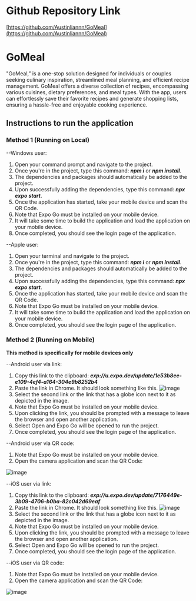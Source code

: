 # Github Repository Link
[https://github.com/Austinliannn/GoMeal](https://github.com/Austinliannn/GoMeal)

# GoMeal

"GoMeal,” is a one-stop solution designed for individuals or couples seeking culinary inspiration, streamlined meal planning, and efficient recipe management. GoMeal offers a diverse collection of recipes, encompassing various cuisines, dietary preferences, and meal types. With the app, users can effortlessly save their favorite recipes and generate shopping lists, ensuring a hassle-free and enjoyable cooking experience.

## Instructions to run the application

### Method 1 (Running on Local)

--Windows user:
1) Open your command prompt and navigate to the project.
2) Once you're in the project, type this command: ___npm i___ or ___npm install___.
3) The dependencies and packages should automatically be added to the project.
4) Upon successfully adding the dependencies, type this command: ___npx expo start___.
5) Once the application has started, take your mobile device and scan the QR Code.
6) Note that Expo Go must be installed on your mobile device.
7) It will take some time to build the application and load the application on your mobile device.
8) Once completed, you should see the login page of the application.

--Apple user:
1) Open your terminal and navigate to the project.
2) Once you're in the project, type this command: ___npm i___ or ___npm install___.
3) The dependencies and packages should automatically be added to the project.
4) Upon successfully adding the dependencies, type this command: ___npx expo start___.
5) Once the application has started, take your mobile device and scan the QR Code.
6) Note that Expo Go must be installed on your mobile device.
7) It will take some time to build the application and load the application on your mobile device.
8) Once completed, you should see the login page of the application.
   
### Method 2 (Running on Mobile)
**This method is specifically for mobile devices only**

--Android user via link:
1) Copy this link to the clipboard: ___exp://u.expo.dev/update/1e53b8ee-e109-4ef4-a164-304e9b8252b4___
2) Paste the link in Chrome. It should look something like this. ![image](https://github.com/Austinliannn/GoMeal/assets/75471463/7eeebc54-8ae6-4f6b-a7b3-f2b4c6721422)
3) Select the second link or the link that has a globe icon next to it as depicted in the image.
4) Note that Expo Go must be installed on your mobile device.
5) Upon clicking the link, you should be prompted with a message to leave the browser and open another application.
6) Select Open and Expo Go will be opened to run the project.
7) Once completed, you should see the login page of the application.

--Android user via QR code:
1) Note that Expo Go must be installed on your mobile device.
2) Open the camera application and scan the QR Code:
   
![image](https://github.com/Austinliannn/GoMeal/assets/75471463/f7b82d07-92cc-49bd-ae2f-36387b268744)


--iOS user via link:
1) Copy this link to the clipboard: ___exp://u.expo.dev/update/7176449e-3b09-4706-b0ba-82c042d69eaf___
2) Paste the link in Chrome. It should look something like this. ![image](https://github.com/Austinliannn/GoMeal/assets/75471463/9c527f13-c442-4c51-aa8d-a30d891be3d3)
3) Select the second link or the link that has a globe icon next to it as depicted in the image.
4) Note that Expo Go must be installed on your mobile device.
5) Upon clicking the link, you should be prompted with a message to leave the browser and open another application.
6) Select Open and Expo Go will be opened to run the project.
7) Once completed, you should see the login page of the application.

--iOS user via QR code:
1) Note that Expo Go must be installed on your mobile device.
2) Open the camera application and scan the QR Code:

![image](https://github.com/Austinliannn/GoMeal/assets/75471463/8c26d984-38fd-4d1f-8a20-4334b6a902d8)



   
